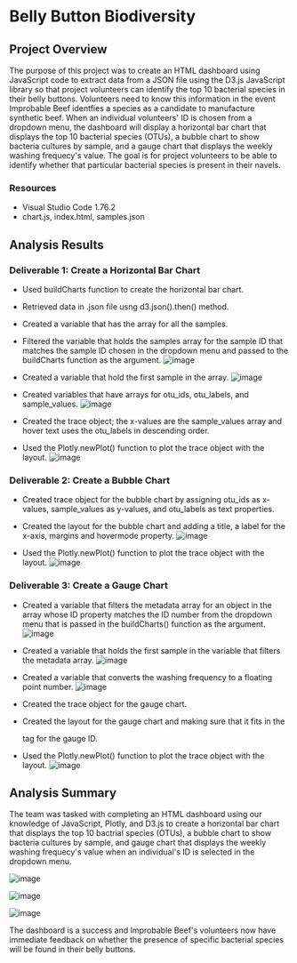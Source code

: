 # Belly Button Biodiversity

## Project Overview
The purpose of this project was to create an HTML dashboard using JavaScript code to extract data from a JSON file using the D3.js JavaScript library so that project volunteers can identify the top 10 bacterial species in their belly buttons.  Volunteers need to know this information in the event Improbable Beef identfies a species as a candidate to manufacture synthetic beef. When an individual volunteers' ID is chosen from a dropdown menu, the dashboard will display a horizontal bar chart that displays the top 10 bacterial species (OTUs), a bubble chart to show bacteria cultures by sample, and a gauge chart that displays the weekly washing frequecy's value.  The goal is for project volunteers to be able to identify whether that particular bacterial species is present in their navels.

### Resources
+ Visual Studio Code 1.76.2
+ chart.js, index.html, samples.json

## Analysis Results
### Deliverable 1: Create a Horizontal Bar Chart
+ Used buildCharts function to create the horizontal bar chart.
+ Retrieved data in .json file usng d3.json().then() method.
+ Created a variable that has the array for all the samples.
+ Filtered the variable that holds the samples array for the sample ID that matches the sample ID chosen in the dropdown menu and passed to the buildCharts function as the argument.
![image](https://user-images.githubusercontent.com/113741694/226197961-e4646bef-bd28-4083-bf95-f101b9669fcd.png)

+ Created a variable that hold the first sample in the array.
![image](https://user-images.githubusercontent.com/113741694/226197985-cf0c8261-426b-4942-8151-0bec9554ac55.png)

+ Created variables that have arrays for otu_ids, otu_labels, and sample_values.
![image](https://user-images.githubusercontent.com/113741694/226198054-55c167c6-5023-4fd8-a215-5a03e1615455.png)

+ Created the trace object; the x-values are the sample_values array and hover text uses the otu_labels in descending order.
+ Used the Plotly.newPlot() function to plot the trace object with the layout.
![image](https://user-images.githubusercontent.com/113741694/226198084-3669a8fd-7453-41c0-91d6-7bb625e93b66.png)

### Deliverable 2: Create a Bubble Chart
+ Created trace object for the bubble chart by assigning otu_ids as x-values, sample_values as y-values, and otu_labels as text properties.
+ Created the layout for the bubble chart and adding a title, a label for the x-axis, margins and hovermode property.
![image](https://user-images.githubusercontent.com/113741694/226199037-aae40008-be85-4294-97cf-46a00c7a257a.png)

+ Used the Plotly.newPlot() function to plot the trace object with the layout.
![image](https://user-images.githubusercontent.com/113741694/226199230-32628de2-48bc-4fd5-9474-f3ae696bfddf.png)

### Deliverable 3: Create a Gauge Chart
+ Created a variable that filters the metadata array for an object in the array whose ID property matches the ID number from the dropdown menu that is passed in the buildCharts() function as the argument.
![image](https://user-images.githubusercontent.com/113741694/226199502-4160e3f2-927b-4582-b0d8-18642f9246dc.png)

+ Created a variable that holds the first sample in the variable that filters the metadata array.
![image](https://user-images.githubusercontent.com/113741694/226199593-7b21f272-00c5-4cde-83ad-51dcd38e892b.png)

+ Created a variable that converts the washing frequency to a floating point number.
![image](https://user-images.githubusercontent.com/113741694/226199653-0ad567b0-b882-4912-afa8-39d73900cb81.png)

+ Created the trace object for the gauge chart.
+ Created the layout for the gauge chart and making sure that it fits in the <div></div> tag for the gauge ID.
+ Used the Plotly.newPlot() function to plot the trace object with the layout.
![image](https://user-images.githubusercontent.com/113741694/226199851-368f6320-32f0-430c-a2ba-b5fb63a235c1.png)

## Analysis Summary
The team was tasked with completing an HTML dashboard using our knowledge of JavaScript, Plotly, and D3.js to create a horizontal bar chart that displays the top 10 bactrial species (OTUs), a bubble chart to show bacteria cultures by sample, and gauge chart that displays the weekly washing frequecy's value when an individual's ID is selected in the dropdown menu.

![image](https://user-images.githubusercontent.com/113741694/226200716-b5c713b4-4fab-42da-9329-36a6b63d2061.png)

![image](https://user-images.githubusercontent.com/113741694/226200737-9587fd5b-e69a-4582-a6b5-d3bfec61c4bd.png)

![image](https://user-images.githubusercontent.com/113741694/226200782-d7fe86b1-052d-46c1-b11f-d6eaf8406dca.png)

The dashboard is a success and Improbable Beef's volunteers now have immediate feedback on whether the presence of specific bacterial species will be found in their belly buttons.







